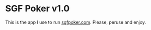 SGF Poker v1.0
==============

This is the app I use to run [sgfpoker.com](http://www.sgfpoker.com). Please, peruse and enjoy.